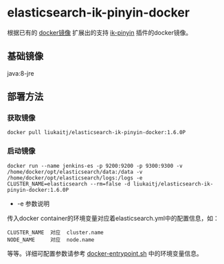# elasticsearch-ik-pinyin-docker
根据已有的 [docker镜像](https://github.com/hangxin1940/docker-elasticsearch-cn) 扩展出的支持 [ik-pinyin](https://github.com/liukaitj/elasticsearch-analysis-ik-pinyin) 插件的docker镜像。

## 基础镜像
java:8-jre

## 部署方法
### 获取镜像
    docker pull liukaitj/elasticsearch-ik-pinyin-docker:1.6.0P

### 启动镜像
    docker run --name jenkins-es -p 9200:9200 -p 9300:9300 -v /home/docker/opt/elasticsearch/data:/data -v /home/docker/opt/elasticsearch/logs:/logs -e CLUSTER_NAME=elasticsearch --rm=false -d liukaitj/elasticsearch-ik-pinyin-docker:1.6.0P

* -e 参数说明

传入docker container的环境变量对应着elasticsearch.yml中的配置信息，如：

    CLUSTER_NAME  对应  cluster.name
    NODE_NAME     对应  node.name

等等。详细可配置参数请参考 [docker-entrypoint.sh](https://github.com/liukaitj/elasticsearch-ik-pinyin-docker/blob/master/docker-entrypoint.sh) 中的环境变量信息。

